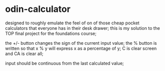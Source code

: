 # odin-calculator

designed to roughly emulate the feel of on of those cheap pocket calculators that everyone has in their desk drawer;
this is my solution to the TOP final project for the foundations course;

the +/- button changes the sign of the current input value;
the % button is written so that x % y will express x as a percentage of y;
C is clear screen and CA is clear all;

input should be continuous from the last calculated value;
